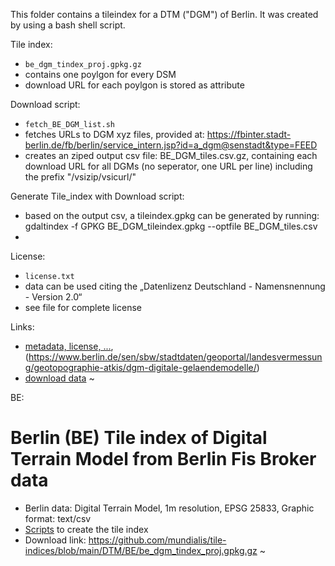 This folder contains a tileindex for a DTM ("DGM") of Berlin. It was created by using a bash shell script.

Tile index:
- `be_dgm_tindex_proj.gpkg.gz`
- contains one poylgon for every DSM
- download URL for each poylgon is stored as attribute

Download script:
- `fetch_BE_DGM_list.sh`
- fetches URLs to DGM xyz files, provided at: https://fbinter.stadt-berlin.de/fb/berlin/service_intern.jsp?id=a_dgm@senstadt&type=FEED 
- creates an ziped output csv file: BE_DGM_tiles.csv.gz, 
containing each download URL for all DGMs (no seperator, one URL per line) including the prefix "/vsizip/vsicurl/"

Generate Tile_index with Download script:
- based on the output csv, a tileindex.gpkg can be generated by running: gdaltindex -f GPKG BE_DGM_tileindex.gpkg --optfile BE_DGM_tiles.csv
- 
License:
- `license.txt`
- data can be used citing the „Datenlizenz Deutschland - Namensnennung - Version 2.0“
- see file for complete license

Links:
- [metadata, license, ...](https://www.berlin.de/sen/sbw/stadtdaten/geoportal/landesvermessung/geotopographie-atkis/dgm-digitale-gelaendemodelle/), (https://www.berlin.de/sen/sbw/stadtdaten/geoportal/landesvermessung/geotopographie-atkis/dgm-digitale-gelaendemodelle/)
- [download data](https://www.berlin.de/sen/sbw/stadtdaten/geoportal/landesvermessung/geotopographie-atkis/dgm-digitale-gelaendemodelle/)
~                                                                    


BE:

# Berlin (BE) Tile index of Digital Terrain Model from Berlin Fis Broker data

* Berlin data: Digital Terrain Model, 1m resolution, EPSG 25833, Graphic format: text/csv
* [Scripts](https://github.com/mundialis/tile-indices/blob/main/DTM/BE) to create the tile index
* Download link: https://github.com/mundialis/tile-indices/blob/main/DTM/BE/be_dgm_tindex_proj.gpkg.gz
~                                                                                                                    